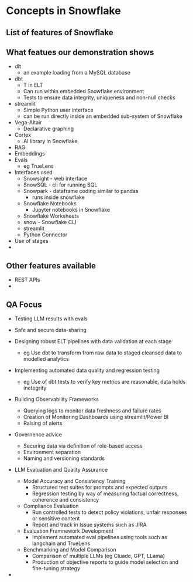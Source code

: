 # Concepts in Snowflake

## List of features of Snowflake


## What featues our demonstration shows
- dlt
  - an example loading from a MySQL database
- dbt
  - T in ELT
  - Can run within embedded Snowflake environment
  - Tests to ensure data integrity, uniqueness and non-null checks
- streamlit
  - Simple Python user interface
  - can be run directly inside an embedded sub-system of Snowflake
- Vega-Altair
  - Declarative graphing
- Cortex
  - AI library in Snowflake
- RAG
- Embeddings
- Evals
  - eg TrueLens
- Interfaces used
  - Snowsight - web interface
  - SnowSQL - cli for running SQL
  - Snowpark - dataframe coding similar to pandas
    - runs inside snowflake
  - Snowflake Notebooks
    - Jupyter notebooks in Snowflake
  - Snowflake Worksheets
  - snow - Snowflake CLI
  - streamlit
  - Python Connector
- Use of stages
- 

## Other features available
  - REST APIs
  - 


## QA Focus
 - Testing LLM results with evals
 - Safe and secure data-sharing

 - Designing robust ELT pipelines with data validation at each stage
   - eg Use dbt to transform from raw data to staged cleansed data to modelled analytics
 - Implementing automated data quality and regression testing
   - eg Use of dbt tests to verify key metrics are reasonable, data holds inetegrity
 - Building Observability Frameworks
   - Querying logs to monitor data freshness and failure rates
   - Creation of Monitoring Dashboards using streamlit/Power BI 
   - Raising of alerts
 - Governence advice
   - Securing data via definition of role-based access
   - Environment separation
   - Naming and versioning standards
 - LLM Evaluation and Quality Assurance
   - Model Accuracy and Consistency Training
     - Structured test suites for prompts and expected outputs
     - Regression testing by way of measuring factual correctness, coherence and consistency
   - Compliance Evaluation
     - Run controlled tests to detect policy violations, unfair responses or sensitive content
     - Report and track in Issue systems such as JIRA
   - Evaluation Framnework Development
     - Implement automated eval pipelines using tools such as langchain and TrueLens
   - Benchmarking and Model Comparison
     - Comparison of multiple LLMs (eg Cluade, GPT, LLama)
     - Production of objective reports to guide model selection and fine-tuning strategy
- 

